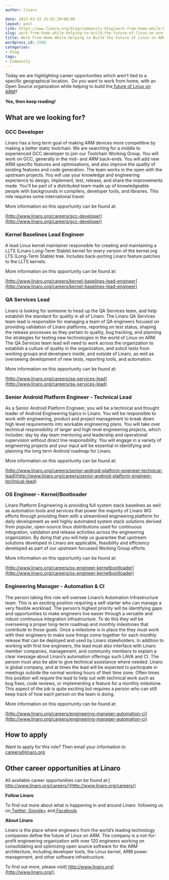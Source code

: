 ```yaml
---
author: linaro

date: 2013-03-22 15:02:29+00:00
layout: post
link: https://www.linaro.org/blog/community-blog/work-from-home-while-helping-to-build-the-future-of-linux-on-arm/
slug: work-from-home-while-helping-to-build-the-future-of-linux-on-arm
title: Work From Home While Helping to Build the Future of Linux on ARM
wordpress_id: 2590
categories:
- blog
tags:
- Community
---
```


Today we are highlighting career opportunities which aren’t tied to a specific geographical location.  Do you want to work from home, with an Open Source organization while helping to build the[ future of Linux on ARM](http://www.linaro.org/linux-on-arm)?




**Yes, then keep reading!**





## What are we looking for?




### GCC Developer




Linaro has a long term goal of making ARM devices more competitive by making a better static toolchain. We are searching for a middle to experienced GCC developer to join our Toolchain Working Group. You will work on GCC, generally in the mid- and ARM back-ends. You will add new ARM specific features and optimisations, and also improve the quality of existing features and code generation. The team works in the open with the upstream projects. You will use your knowledge and engineering experience to design, implement, test, release, and share the improvements made. You'll be part of a distributed team made up of knowledgeable people with backgrounds in compilers, developer tools, and libraries. This role requires some international travel.




More information on this opportunity can be found at:




[http://www.linaro.org/careers/gcc-developer](http://www.linaro.org/careers/gcc-developer)





### Kernel Baselines Lead Engineer




A lead Linux kernel maintainer responsible for creating and maintaining a LLTS (Linaro Long-Term Stable) kernel for every version of the kernel.org LTS (Long-Term Stable) tree. Includes back-porting Linaro feature patches to the LLTS kernels.




More information on this opportunity can be found at:




[http://www.linaro.org/careers/kernel-baselines-lead-engineer](http://www.linaro.org/careers/kernel-baselines-lead-engineer)





### QA Services Lead




Linaro is looking for someone to head up the QA Services team, and help establish the standard for quality in all of Linaro. The Linaro QA Services team lead is responsible for managing a team of QA engineers focused on providing validation of Linaro platforms, reporting on test status, shaping the release processes as they pertain to quality, bug tracking, and planning the strategies for testing new technologies in the world of Linux on ARM. The QA Services team lead will need to work across the organization to establish a culture of quality in the organization, and solicit tests from working groups and developers inside, and outside of Linaro, as well as overseeing development of new tests, reporting tools, and automation.




More information on this opportunity can be found at:




[http://www.linaro.org/careers/qa-services-lead](http://www.linaro.org/careers/qa-services-lead)





### Senior Android Platform Engineer - Technical Lead




As a Senior Android Platform Engineer, you will be a technical and thought leader of Android Engineering topics in Linaro. You will be responsible to work with engineering, product and project management to break down high level requirements into workable engineering plans. You will take over technical responsibility of larger and high level engineering projects, which includes: day by day team mentoring and leadership and operational supervision without direct line responsibility. You will engage in a variety of engineering projects and your input will be essential in identifying and planning the long term Android roadmap for Linaro.




More information on this opportunity can be found at:




[http://www.linaro.org/careers/senior-android-platform-engineer-technical-lead](http://www.linaro.org/careers/senior-android-platform-engineer-technical-lead)





### OS Engineer - Kernel/Bootloader




Linaro Platform Engineering is providing full system stack baselines as well as automation tools and services that power the majority of Linaro WG efforts through providing them with a streamlined engineering platform for daily development as well highly automated system stack solutions derived from popular, open-source linux distributions used for continuous integration, validation and release activities across the engineering organization. By doing that you will help us guarantee that upstream solutions developed in Linaro are applicable, feasibility and efficiency developed as part of our upstream focussed Working Group efforts.




More information on this opportunity can be found at:




[http://www.linaro.org/careers/os-engineer-kernelbootloader](http://www.linaro.org/careers/os-engineer-kernelbootloader)





### Engineering Manager - Automation & CI




The person taking this role will oversee Linaro’s Automation Infrastructure team. This is an exciting position requiring a self-starter who can manage a very flexible workload. The person’s highest priority will be identifying gaps and opportunities to make engineers live easier through a versatile and robust continuous integration infrastructure. To do this they will be overseeing a proper long-term roadmap and monthly milestones that contribute to those goals. Once a milestone is in place the they must work with their engineers to make sure things come together for each monthly release that can be deployed and used by Linaro stakeholders. In addition to working with first line engineers, the lead must also interface with Linaro member companies, management, and community members to explain a clear message about Linaro’s automation offerings such LAVA and CI. The person must also be able to give technical assistance where needed. Linaro is global company, and at times the lead will be expected to participate in meetings outside the normal working hours of their time zone. Often times this position will require the lead to help out with technical work such as bug fixes, code reviews, or implementing a feature for a monthly milestone. This aspect of the job is quite exciting but requires a person who can still keep track of how each person on the team is doing.




More information on this opportunity can be found at:




[http://www.linaro.org/careers/engineering-manager-automation-ci](http://www.linaro.org/careers/engineering-manager-automation-ci)





## How to apply




Want to apply for this role? Then email your information to[ careers@linaro.org](http://www.linaro.org/linaro-blog/wp-admin/careers@linaro.org)





## Other career opportunities at Linaro




All available career opportunities can be found at:[ http://www.linaro.org/careers/](http://www.linaro.org/careers/)


[](http://www.linaro.org/careers/)


**Follow Linaro**




To find out more about what is happening in and around Linaro  following us on[ Twitter](https://twitter.com/LinaroOrg),[ Google+](https://plus.google.com/112814496864921562564/posts) and[ Facebook](https://www.facebook.com/LinaroOrg).




**About Linaro**




Linaro is the place where engineers from the world’s leading technology companies define the future of Linux on ARM. The company is a not-for-profit engineering organization with over 120 engineers working on consolidating and optimizing open source software for the ARM architecture, including developer tools, the Linux kernel, ARM power management, and other software infrastructure.




To find out more, please visit[ http://www.linaro.org](http://www.linaro.org/).
